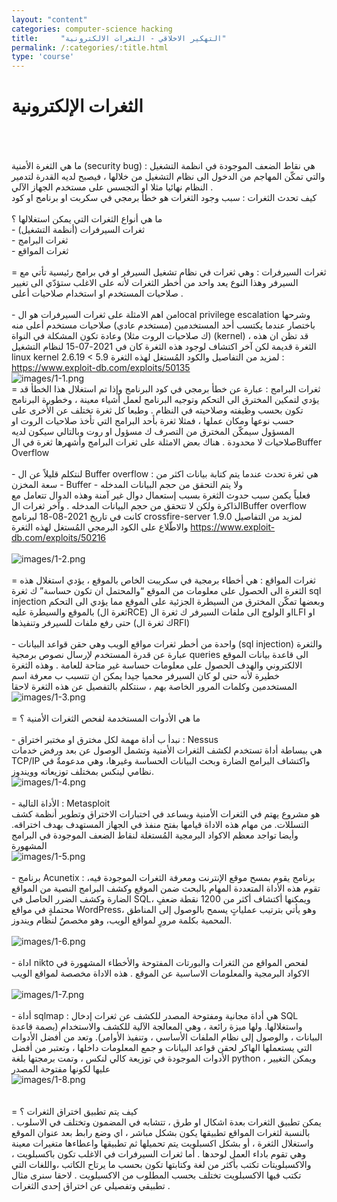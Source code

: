 ```yaml
---
layout: "content"
categories: computer-science hacking
title:     "التهكير الاخلاقي - الثغرات الالكترونية"
permalink: /:categories/:title.html
type: 'course'
---
```


<div class="page"><h1 class="title">الثغرات الإلكترونية </h1><br/><br /><br />ما هي الثغرة الأمنية (security bug) : هي نقاط الضعف الموجودة في انظمة التشغيل والتي تمكّن المهاجم من الدخول الى نظام التشغيل من خلالها ، فيصبح لديه القدرة لتدمير النظام نهائيا مثلا او التجسس على مستخدم الجهاز الآلي . <br />كيف تحدث الثغرات : سبب وجود الثغرات هو خطأ برمجي في سكربت او برنامج او كود <br /><br />ما هي أنواع الثغرات التي يمكن استغلالها ؟ <br />- ثغرات السيرفرات (أنظمة التشغيل)<br />- ثغرات البرامج<br />- ثغرات المواقع <br /><br />= ثغرات السيرفرات : وهي ثغرات في نظام تشغيل السيرفر او في برامج رئيسية تأتي مع السيرفر وهذا النوع يعد واحد من أخطر الثغرات لأنه على الاغلب ستؤدّي الى تغيير صلاحيات المستخدم او استخدام صلاحيات أعلى .<br /><br />- من اهم الامثلة على ثغرات السيرفرات هو الlocal privilege escalation وشرحها باختصار عندما يكتسب أحد المستخدمين (مستخدم عادي) صلاحيات مستخدم أعلى منه (ك صلاحيات الروت مثلا) وعادة تكون المشكلة في النواة (kernel) ، قد تظن ان هذه الثغرة قديمة لكن آخر اكتشاف لوجود هذه الثغرة كان في 2021-07-15 لنظام التشغيل linux kernel 2.6.19 &lt; 5.9 لمزيد من التفاصيل والكود المُستغل لهذه الثغرة : <br /> <a href="https://www.exploit-db.com/exploits/50135">https://www.exploit-db.com/exploits/50135</a><br /><img src="images/1-1.png" alt="images/1-1.png" /><br />= ثغرات البرامج : عبارة عن خطأ برمجي في كود البرنامج وإذا تم استغلال هذا الخطأ قد يؤدي لتمكين المخترق الى التحكم وتوجيه البرنامج لعمل أشياء معينة ، وخطورة البرنامج تكون بحسب وظيفته وصلاحيته في النظام . وطبعا كل ثغرة تختلف عن الأُخرى على حسب نوعها ومكان عملها ، فمثلا ثغرة بأحد البرامج التي تأخذ صلاحيات الروت او المسؤول سيمكّن المخترق من التصرف ك مسؤول او روت وبالتالي سيكون لديه صلاحيات لا محدودة . هناك بعض الامثلة على ثغرات البرامج وأشهرها ثغرة في الBuffer Overflow <br /><br />- لنتكلم قليلاً عن ال Buffer overflow : هي ثغرة تحدث عندما يتم كتابة بيانات اكثر من سعة المخزن - Buffer - ولا يتم التحقق من حجم البيانات المدخله <br /> فعلياً يكمن سبب حدوث الثغرة بسبب إستعمال دوال غير آمنة وهذه الدوال تتعامل مع الذاكرة ولكن لا تتحقق من حجم البيانات المدخله . وآخر ثغرات الBuffer overflow كانت في تاريخ 2021-08-18 لبرنامج crossfire-server 1.9.0 لمزيد من التفاصيل والاطّلاع على الكود البرمجي المُستغل لهذه الثغرة <a href="https://www.exploit-db.com/exploits/50216">https://www.exploit-db.com/exploits/50216</a><br /> <br /> <img src="images/1-2.png" alt="images/1-2.png" /><br /> <br />= ثغرات المواقع : هي أخطاء برمجية في سكريبت الخاص بالموقع ، يؤدي استغلال هذه الثغرة الى الحصول على معلومات من الموقع “والمحتمل ان تكون حساسة” ك ثغرة sql injection وبعضها تمكّن المخترق من السيطرة الجزئية على الموقع مما يؤدي الى التحكم بالموقع والسيطرة عليه (ثغرة الRCE) او الولوج الى ملفات السيرفر ك ثغرة الLFI او حتى رفع ملفات للسيرفر وتنفيذها (ك ثغرة الRFI)<br /><br />- واحدة من أخطر ثغرات مواقع الويب وهي حقن قواعد البيانات (sql injection) والثغرة عبارة عن قدرة المستخدم لإرسال نصوص برمجية queries الى قاعدة بيانات الموقع الالكتروني والهدف الحصول على معلومات حساسة غير متاحة للعامة . وهذه الثغرة خطيرة لأنه حتى لو كان السيرفر محميا جيدا يمكن ان تتسبب ب معرفة اسم المستخدمين وكلمات المرور الخاصة بهم ، سنتكلم بالتفصيل عن هذه الثغرة لاحقا<br /><img src="images/1-3.png" alt="images/1-3.png" /><br /><br />= ما هي الأدوات المستخدمة لفحص الثغرات الأمنية ؟ <br /><br />- نبدأ ب أداة مهمة لكل مخترق او مختبر اختراق : Nessus <br />هي ببساطة أداة تستخدم لكشف الثغرات الأمنية وتشمل الوصول عن بعد ورفض خدمات TCP/IP واكتشاف البرامج الضارة وبحث البيانات الحساسة وغيرها، وهي مدعومةٌ في نظامي لينكس بمختلف توزيعاته وويندوز.<br /><img src="images/1-4.png" alt="images/1-4.png" /><br /><br />- الأداة التالية : Metasploit<br /> هو مشروع يهتم في الثغرات الأمنية ويساعد في اختبارات الاختراق وتطوير أنظمة كشف التسللات. من مهام هذه الاداة قيامها بفتح منفذ في الجهاز المستهدف بهدف اختراقه. وأيضا تواجد معظم الاكواد البرمجية المُستغلة لنقاط الضعف الموجودة في البرامج المشهورة <br /> <img src="images/1-5.png" alt="images/1-5.png" /><br /><br /> - برنامج Acunetix : برنامج يقوم بمسح موقع الإنترنت ومعرفة الثغرات الموجودة فيه، تقوم هذه الأداة المتعددة المهام بالبحث ضمن الموقع وكشف البرامج النصية من المواقع الضارة وكشف الضرر الحاصل في SQL، ويمكنها أكتشاف أكثر من 1200 نقطة ضعفٍ محتملةٍ في مواقع WordPress، وهو يأتي بترتيب عملياتٍ يسمح بالوصول إلى المناطق المحمية بكلمة مرورٍ لمواقع الويب، وهو مخصصٌ لنظام ويندوز.<br /><br /><img src="images/1-6.png" alt="images/1-6.png" /><br /> <br /> -  اداة nikto لفحص المواقع من الثغرات والبورتات المفتوحة والأخطاء المشهورة في الاكواد البرمجية والمعلومات الاساسية عن الموقع . هذه الاداة مخصصة لمواقع الويب <br /><br /><img src="images/1-7.png" alt="images/1-7.png" /><br /><br />- أداة sqlmap : هي أداة مجانية  ومفتوحة المصدر للكشف عن ثغرات إدخال SQL واستغلالها. ولها ميزة رائعة ، وهي المعالجة الآلية للكشف والاستخدام (بصمة قاعدة البيانات ، والوصول إلى  نظام الملفات الأساسي ، وتنفيذ الأوامر). وتعد من أفضل الأدوات التي يستعملها الهاكر لحقن قواعد البيانات و جمع المعلومات داخلها ، وتعتبر من أفضل الأدوات الموجودة في توزيعة كالي لنكس ، وتمت برمجتها بلغة python ، ويمكن التغيير عليها لكونها مفتوحة المصدر <br /><img src="images/1-8.png" alt="images/1-8.png" /><br /><br /><br />= كيف يتم تطبيق اختراق الثغرات ؟<br /> يمكن تطبيق الثغرات بعدة اشكال او طرق ، تتشابه في المضمون وتختلف في الاسلوب . بالنسبة لثغرات المواقع تطبيقها يكون بشكل مباشر ، اي وضع رابط بعد عنوان الموقع واستغلال الثغرة ، أو بشكل اكسبلويت يتم تحميلها ثم تطبيقها واعطاءها متغيرات معينة وهي تقوم باداء العمل لوحدها . أما ثغرات السيرفرات في الاغلب تكون باكسبلويت ، والاكسبلويتات تكتب بأكثر من لغة وكتابتها تكون بحسب ما يرتاح الكاتب ،واللغات التي تكتب فيها الاكسبلويت تختلف بحسب المطلوب من الاكسبلويت . لاحقا سنرى مثال تطبيقي وتفصيلي عن اختراق إحدى الثغرات .</div>
